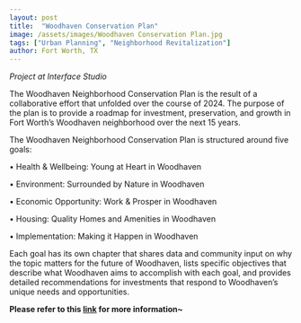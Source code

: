 ```yaml
---
layout: post
title:  "Woodhaven Conservation Plan"
image: /assets/images/Woodhaven Conservation Plan.jpg
tags: ["Urban Planning", "Neighborhood Revitalization"]
author: Fort Worth, TX
---
```


*Project at Interface Studio*

The Woodhaven Neighborhood Conservation Plan is the result of a collaborative effort that unfolded over the course of 2024. The purpose of the plan is to provide a roadmap for investment, preservation, and growth in Fort Worth’s Woodhaven neighborhood over the next 15 years.

 The Woodhaven Neighborhood Conservation Plan is structured around five goals:

 • Health & Wellbeing: Young at Heart in Woodhaven

 • Environment: Surrounded by Nature in Woodhaven

 • Economic Opportunity: Work & Prosper in Woodhaven

 • Housing: Quality Homes and Amenities in Woodhaven

 • Implementation: Making it Happen in Woodhaven 
 
 Each goal has its own chapter that shares data and community input on why the topic matters for the future of Woodhaven, lists specific objectives that describe what Woodhaven aims to accomplish with each goal, and provides detailed recommendations for investments that respond to Woodhaven’s unique needs and opportunities.

**Please refer to this [link](https://www.fortworthtexas.gov/departments/econdev/tif/woodhaven) for more information~**
